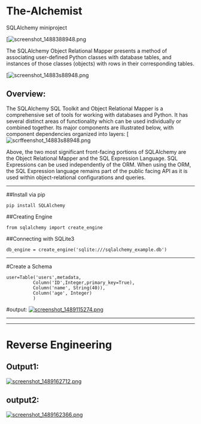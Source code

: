 # The-Alchemist
SQLAlchemy miniproject

[![screenshot_1488388948.png](https://hsto.org/getpro/habr/post_images/44b/d2c/c98/44bd2cc98f2ca6e5d689f21c772ce56e.png)


The SQLAlchemy Object Relational Mapper presents a method of associating user-defined Python classes with database tables, and instances of those classes (objects) with rows in their corresponding tables.

[![screenshot_14883s88948.png](https://www.tutorialspoint.com/turbogears/images/orm.jpg)

## Overview:
The SQLAlchemy SQL Toolkit and Object Relational Mapper is a comprehensive set of tools for working with databases and Python. It has several distinct areas of functionality which can be used individually or combined together. Its major components are illustrated below, with component dependencies organized into layers:
[![scrffeenshot_14883s88948.png](http://docs.sqlalchemy.org/en/latest/_images/sqla_arch_small.png)

Above, the two most significant front-facing portions of SQLAlchemy are the Object Relational Mapper and the SQL Expression Language. SQL Expressions can be used independently of the ORM. When using the ORM, the SQL Expression language remains part of the public facing API as it is used within object-relational configurations and queries.
- - - -


##Install via pip
```
pip install SQLAlchemy
```



##Creating Engine
```
from sqlalchemy import create_engine
```


##Connecting with SQLite3
```
db_engine = create_engine('sqlite:///sqlalchemy_example.db')
```
- - - -

#Create a Schema
```
user=Table('users',metadata,
          Column('ID',Integer,primary_key=True),
          Column('name', String(40)),
          Column('age', Integer)
          )
```

          
#output:
[![screenshot_1489115274.png](https://s19.postimg.org/7c9qtfeb7/screenshot_1489115274.png)](https://postimg.org/image/3snt3mblb/)

- - - -
- - - -
# Reverse Engineering 

## Output1:
[![screenshot_1489162712.png](https://s19.postimg.org/tolbs1hkj/screenshot_1489162712.png)](https://postimg.org/image/4vbrrdyjz/)

## output2:
[![screenshot_1489162366.png](https://s19.postimg.org/h4usi1ir7/screenshot_1489162366.png)](https://postimg.org/image/ciyo9ox7z/)
